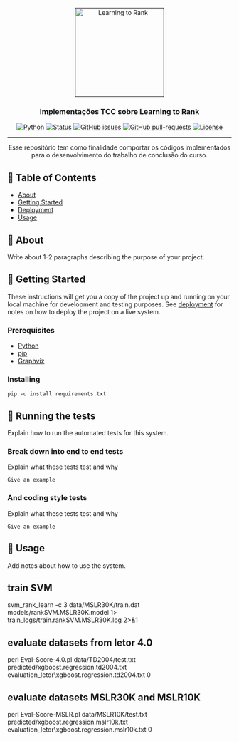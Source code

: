 <p align="center">
  <a href="" rel="noopener">
 <img width=200px height=200px src="https://miro.medium.com/max/1200/1*d9drCvBUwmvTlAasuErLUA.jpeg" alt="Learning to Rank"></a>
</p>

<h3 align="center">Implementações TCC sobre Learning to Rank</h3>

<div align="center">

[![Python](https://img.shields.io/badge/language-python-blue.svg)]()
[![Status](https://img.shields.io/badge/status-active-success.svg)]()
[![GitHub issues](https://img.shields.io/github/issues/JuniorZilles/tcc_learning_to_rank.svg)](https://GitHub.com/JuniorZilles/tcc_learning_to_rank/issues/)
[![GitHub pull-requests](https://img.shields.io/github/issues-pr/JuniorZilles/tcc_learning_to_rank.svg)](https://GitHub.com/JuniorZilles/tcc_learning_to_rank/pull/)
[![License](https://img.shields.io/badge/license-MIT-blue.svg)](/LICENSE)

</div>

---

<p align="center"> Esse repositório tem como finalidade comportar os códigos implementados para o desenvolvimento do trabalho de conclusão do curso.
    <br> 
</p>

## 📝 Table of Contents

- [About](#about)
- [Getting Started](#getting_started)
- [Deployment](#deployment)
- [Usage](#usage)

## 🧐 About <a name = "about"></a>


Write about 1-2 paragraphs describing the purpose of your project.

## 🏁 Getting Started <a name = "getting_started"></a>

These instructions will get you a copy of the project up and running on your local machine for development and testing purposes. See [deployment](#deployment) for notes on how to deploy the project on a live system.

### Prerequisites

- [Python](https://www.python.org/)
- [pip](https://pip.pypa.io/en/stable/installation/)
- [Graphviz](https://graphviz.gitlab.io/download/)

### Installing

```
pip -u install requirements.txt
```

## 🔧 Running the tests <a name = "tests"></a>

Explain how to run the automated tests for this system.

### Break down into end to end tests

Explain what these tests test and why

```
Give an example
```

### And coding style tests

Explain what these tests test and why

```
Give an example
```

## 🎈 Usage <a name="usage"></a>

Add notes about how to use the system.


## train SVM

svm_rank_learn -c 3 data/MSLR30K/train.dat models/rankSVM.MSLR30K.model 1> train_logs/train.rankSVM.MSLR30K.log 2>&1 

## evaluate datasets from letor 4.0

perl Eval-Score-4.0.pl data/TD2004/test.txt predicted/xgboost.regression.td2004.txt evaluation_letor\xgboost.regression.td2004.txt 0

## evaluate datasets MSLR30K and MSLR10K
perl Eval-Score-MSLR.pl data/MSLR10K/test.txt predicted/xgboost.regression.mslr10k.txt evaluation_letor\xgboost.regression.mslr10k.txt 0